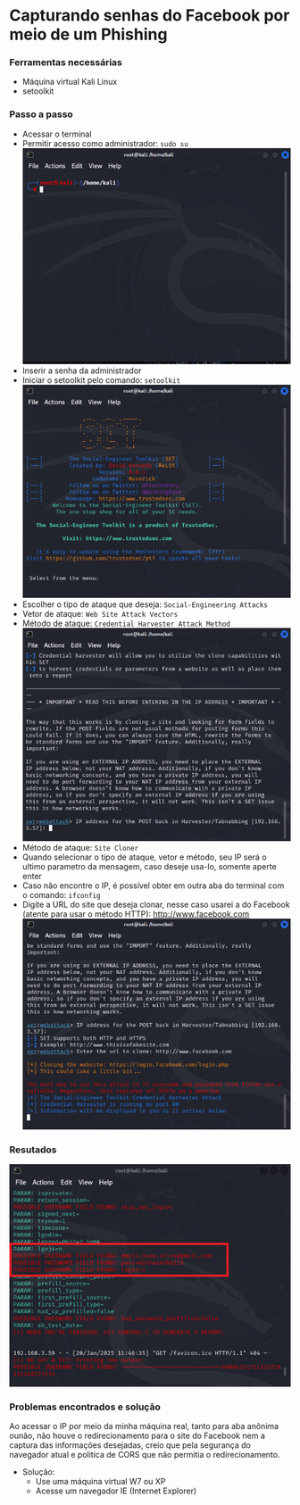 # Capturando senhas do Facebook por meio de um Phishing

### Ferramentas necessárias

- Máquina virtual Kali Linux 
- setoolkit

### Passo a passo

- Acessar o terminal 
- Permitir acesso como administrador: ``` sudo su ```
  ![Admin](./images/img1.png "Admin")
- Inserir a senha da administrador
- Iniciar o setoolkit pelo comando: ``` setoolkit ```
  ![setoolkit](./images/img2.png "settoolkit")
- Escolher o tipo de ataque que deseja: ``` Social-Engineering Attacks ```
- Vetor de ataque: ``` Web Site Attack Vectors ```
- Método de ataque: ```Credential Harvester Attack Method ```
  ![Select atack](./images/img3.png "Select atack")
- Método de ataque: ``` Site Cloner ```
- Quando selecionar o tipo de ataque, vetor e método, seu IP será o ultimo parametro da mensagem, caso deseje usa-lo, somente aperte enter
- Caso não encontre o IP, é possível obter em outra aba do terminal com o comando: ``` ifconfig ```
- Digite a URL do site que deseja clonar, nesse caso usarei a do Facebook (atente para usar o método HTTP): http://www.facebook.com
  ![Select website](./images/img4.png "Select website")
### Resutados

![Result](./images/img5.png "Result")

### Problemas encontrados e solução

Ao acessar o IP por meio da minha máquina real, tanto para aba anônima ounão, não houve o redirecionamento para o site do Facebook nem a captura das informações desejadas, creio que pela segurança do navegador atual e politica de CORS que não permitia o redirecionamento.
- Solução: 
  - Use uma máquina virtual W7 ou XP
  - Acesse um navegador IE (Internet Explorer)
